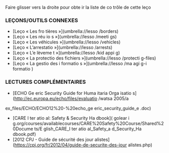 [Title]: # (Et mai
te
a
t ?)
[Order]: # (7)

Faire glisser vers la droite pour obte
ir la liste de co
trôle de cette leço


### LEÇONS/OUTILS CONNEXES

* [Leço
 « Les fro
tières »](umbrella://lesso
/borders)
* [Leço
 « Les réu
io
s »](umbrella://lesso
/meeti
gs)
* [Leço
 « Les véhicules »](umbrella://lesso
/vehicles)
* [Leço
 « L’arrestatio
 »](umbrella://lesso
/arrests)
* [Leço
 « L’e
lèveme
t »](umbrella://lesso
/kid
appi
g)
* [Leço
 « La protectio
 des fichiers »](umbrella://lesso
/protecti
g-files)
* [Leço
 « La gestio
 des i
formatio
s »](umbrella://lesso
/ma
agi
g-i
formatio
)

### LECTURES COMPLÉMENTAIRES

* [ECHO Ge
eric Security Guide for Huma
itaria
 Orga
isatio
s](http://ec.europa.eu/echo/files/evaluatio
/watsa
2005/a

ex_files/ECHO/ECHO12%20-%20echo_ge
eric_security_guide_e
.doc)
* [CARE I
ter
atio
al: Safety & Security Ha
dbook](
golear
i
g.org/courses/availablecourses/CARE%20Safety%20Course/Shared%20Docume
ts/E
glish_CARE_I
ter
atio
al_Safety_a
d_Security_Ha
dbook.pdf)
* [2012 CPJ - Guide de sécurité des jour
alistes](https://cpj.org/fr/2012/04/guide-de-securite-des-jour
alistes.php)